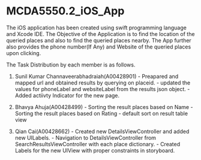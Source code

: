 # MCDA5550.2_iOS_App
The iOS application has been created using swift programming language and Xcode IDE.
The Objective of the Application is to find the location of the queried places and also to find the queried places nearby.
The App further also provides the phone number(If Any) and Website of the queried places upon clicking.

The Task Distribution by each member is as follows.

1. Sunil Kumar Channaveerabhadraiah(A00428901)
                       - Preapared and mapped url and obtained results by querying on placeid.
                       - updated the values for phoneLabel and websiteLabel from the results json object.
                       - Added actiivty Indicator for the new page.

2. Bhavya Ahuja(A00428499) - Sorting the result places based on Name
                           - Sorting the result places based on Rating
                           - default sort on result table view

3. Qian Cai(A00428662) - Created new DetailsViewController and added new UILabels.
                       - Navigation to DetailsViewController from SearchResultsViewController with each place dictionary.
                       - Created Labels for the new UIView with proper constraints in storyboard. 
                       
                         

                       
                      
